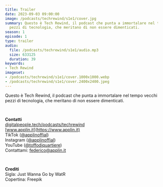 ```yaml
---
title: Trailer
date: 2023-09-03 09:00:00
image: /podcasts/techrewind/s1e1/cover.jpg
summary: Questo è Tech Rewind, il podcast che punta a immortalare nel tempo vecchi
  pezzi di tecnologia, che meritano di non essere dimenticati.
season: 1
episode: 1
type: trailer
audio:
  file: /podcasts/techrewind/s1e1/audio.mp3
  size: 633125
  duration: 39
keywords:
- Tech Rewind
imageset:
- /podcasts/techrewind/s1e1/cover.1000x1000.webp
- /podcasts/techrewind/s1e1/cover.2400x2400.jpeg
---
```


Questo è Tech Rewind, il podcast che punta a immortalare nel tempo vecchi pezzi di tecnologia, che meritano di non essere dimenticati.

<br>

**Contatti**<br>
[digitalpeople.tech/podcasts/techrewind](https://w3id.org/digitalpeople/podcasts/techrewind)<br>
[www.applin.it](https://www.applin.it)<br>
TikTok ([@applinoffial](https://www.tiktok.com/@applinofficial))<br>
Instagram ([@applinoffial](https://www.instagram.com/applinofficia))<br>
YouTube ([@toffodiquartiere](https://www.youtube.com/@toffodiquartiere))<br>
Contattami: [federico@applin.it](mailto:federico@applin.it)

<br>

**Crediti**<br>
Sigla: Just Wanna Go by WatR<br>
Copertina: Freepik